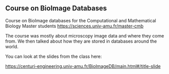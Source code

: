 ## Course on BioImage Databases

Course on BioImage databases for the Computational and Mathematical Biology Master students https://sciences.univ-amu.fr/master-cmb

The course was mostly about microscopy image data and where they come from. We then talked about how they are stored in databases around the world.

You can look at the slides from the class here:

https://centuri-engineering.univ-amu.fr/BioImageDB/main.html#/title-slide
